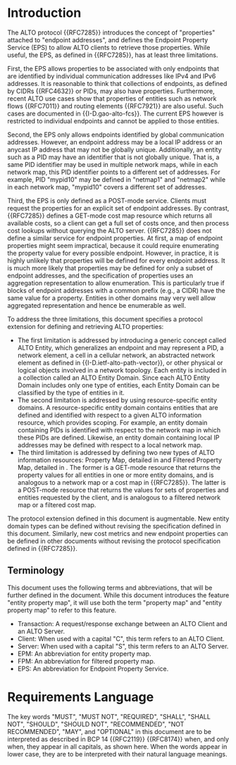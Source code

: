 # Introduction

The ALTO protocol {{RFC7285}} introduces the concept of "properties" attached
to "endpoint addresses", and defines the Endpoint Property Service (EPS) to
allow ALTO clients to retrieve those properties. While useful, the EPS, as
defined in {{RFC7285}}, has at least three limitations.

First, the EPS allows properties to be associated with only endpoints that
are identified by individual communication addresses like IPv4 and IPv6
addresses. It is reasonable to think that collections of endpoints, as
defined by CIDRs {{RFC4632}} or PIDs, may also have properties. Furthermore,
recent ALTO use cases show that properties of entities such as network flows
{{RFC7011}} and routing elements {{RFC7921}} are also useful. Such cases are
documented in {{I-D.gao-alto-fcs}}. The current EPS however is restricted to
individual endpoints and cannot be applied to those entities.

Second, the EPS only allows endpoints identified by global communication
addresses. However, an endpoint address may be a local IP address or an
anycast IP address that may not be globally unique. Additionally, an entity
such as a PID may have an identifier that is not globally unique. That is, a
same PID identifier may be used in multiple network maps, while in each
network map, this PID identifier points to a different set of addresses. For
example, PID "mypid10" may be defined in "netmap1" and "netmap2" while in
each network map, "mypid10" covers a different set of addresses.

Third, the EPS is only defined as a POST-mode service. Clients must request
the properties for an explicit set of endpoint addresses. By contrast,
{{RFC7285}} defines a GET-mode cost map resource which returns all available
costs, so a client can get a full set of costs once, and then process cost
lookups without querying the ALTO server. {{RFC7285}} does not define a
similar service for endpoint properties. At first, a map of endpoint
properties might seem impractical, because it could require enumerating the
property value for every possible endpoint. However, in practice, it is
highly unlikely that properties will be defined for every endpoint address.
It is much more likely that properties may be defined for only a subset of
endpoint addresses, and the specification of properties uses an aggregation
representation to allow enumeration. This is particularly true if blocks of
endpoint addresses with a common prefix (e.g., a CIDR) have the same value
for a property. Entities in other domains may very well allow aggregated
representation and hence be enumerable as well.

To address the three limitations, this document specifies a protocol
extension for defining and retrieving ALTO properties:

* The first limitation is addressed by introducing a generic
  concept called ALTO Entity, which generalizes an endpoint and may represent
  a PID, a network element, a cell in a cellular network, an abstracted
  network element as defined in {{I-D.ietf-alto-path-vector}}, or other
  physical or logical objects involved in a network topology. Each entity is
  included in a collection called an ALTO Entity Domain. Since each ALTO
  Entity Domain includes only one type of entities, each Entity Domain can be
  classified by the type of entities in it.
* The second limitation is addressed by using resource-specific
  entity domains. A resource-specific entity domain contains entities that
  are defined and identified with respect to a given ALTO information
  resource, which provides scoping. For example, an entity domain containing
  PIDs is identified with respect to the network map in which these PIDs are
  defined. Likewise, an entity domain containing local IP addresses may be
  defined with respect to a local network map.
* The third limitation is addressed by defining two new types of ALTO
  information resources: Property Map, detailed in [](#prop-map) and Filtered
  Property Map, detailed in [](#filter-prop-map). The former is a GET-mode
  resource that returns the property values for all entities in one or more
  entity domains, and is analogous to a network map or a cost map in
  {{RFC7285}}. The latter is a POST-mode resource that returns the values for
  sets of properties and entities requested by the client, and is analogous
  to a filtered network map or a filtered cost map.

The protocol extension defined in this document is augmentable. New entity
domain types can be defined without revising the specification defined in
this document. Similarly, new cost metrics and new endpoint properties can be
defined in other documents without revising the protocol specification
defined in {{RFC7285}}.

## Terminology

This document uses the following terms and abbreviations, that will be
further defined in the document. While this document introduces the feature
"entity property map", it will use both the term "property map" and "entity
property map" to refer to this feature.

* Transaction: A request/response exchange between an ALTO Client and an ALTO Server.
* Client: When used with a capital "C", this term refers to an ALTO Client.
* Server: When used with a capital "S", this term refers to an ALTO Server.
* EPM: An abbreviation for entity property map.
* FPM: An abbreviation for filtered property map.
* EPS: An abbreviation for Endpoint Property Service.

# Requirements Language

The key words "MUST", "MUST NOT", "REQUIRED", "SHALL", "SHALL NOT", "SHOULD",
"SHOULD NOT", "RECOMMENDED", "NOT RECOMMENDED", "MAY", and "OPTIONAL" in this
document are to be interpreted as described in BCP 14 {{RFC2119}} {{RFC8174}}
when, and only when, they appear in all capitals, as shown here. When the
words appear in lower case, they are to be interpreted with their natural
language meanings.
